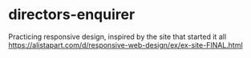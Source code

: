 # directors-enquirer
Practicing responsive design, inspired by the site that started it all https://alistapart.com/d/responsive-web-design/ex/ex-site-FINAL.html
